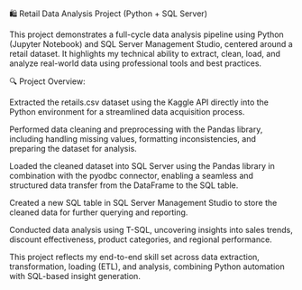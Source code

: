 🛍️ Retail Data Analysis Project (Python + SQL Server)

This project demonstrates a full-cycle data analysis pipeline using Python (Jupyter Notebook) and SQL Server Management Studio, centered around a retail dataset. It highlights my technical ability to extract, clean, load, and analyze real-world data using professional tools and best practices.

🔍 Project Overview:

Extracted the retails.csv dataset using the Kaggle API directly into the Python environment for a streamlined data acquisition process.

Performed data cleaning and preprocessing with the Pandas library, including handling missing values, formatting inconsistencies, and preparing the dataset for analysis.

Loaded the cleaned dataset into SQL Server using the Pandas library in combination with the pyodbc connector, enabling a seamless and structured data transfer from the DataFrame to the SQL table.

Created a new SQL table in SQL Server Management Studio to store the cleaned data for further querying and reporting.

Conducted data analysis using T-SQL, uncovering insights into sales trends, discount effectiveness, product categories, and regional performance.

This project reflects my end-to-end skill set across data extraction, transformation, loading (ETL), and analysis, combining Python automation with SQL-based insight generation.
